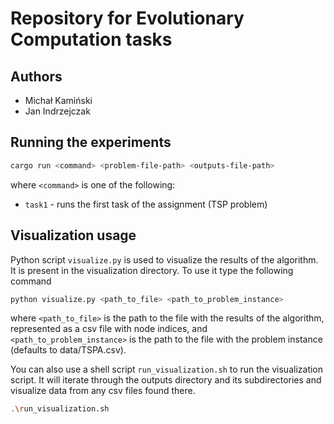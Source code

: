 # Repository for Evolutionary Computation tasks 

## Authors 
- Michał Kamiński 
- Jan Indrzejczak 

## Running the experiments
```bash
cargo run <command> <problem-file-path> <outputs-file-path>
```
where `<command>` is one of the following:
- `task1` - runs the first task of the assignment (TSP problem)

## Visualization usage 
Python script `visualize.py` is used to visualize the results of the algorithm. It is present in the visualization directory. To use it type the following command 
```bash
python visualize.py <path_to_file> <path_to_problem_instance>
```
where `<path_to_file>` is the path to the file with the results of the algorithm, represented as a csv file with node indices, and `<path_to_problem_instance>` is the path to the file with the problem instance (defaults to data/TSPA.csv).

You can also use a shell script `run_visualization.sh` to run the visualization script. It will iterate through the outputs directory and its subdirectories and visualize data from any csv files found there.
```bash
.\run_visualization.sh 
```

